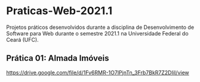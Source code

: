 # Praticas-Web-2021.1
Projetos práticos desenvolvidos durante a disciplina de Desenvolvimento de Software para Web durante o semestre 2021.1 na Universidade Federal do Ceará (UFC).

## Prática 01: Almada Imóveis

https://drive.google.com/file/d/1Fv6RMR-1O7lPjnTn_3Frb7BkR7Z2DIiI/view
